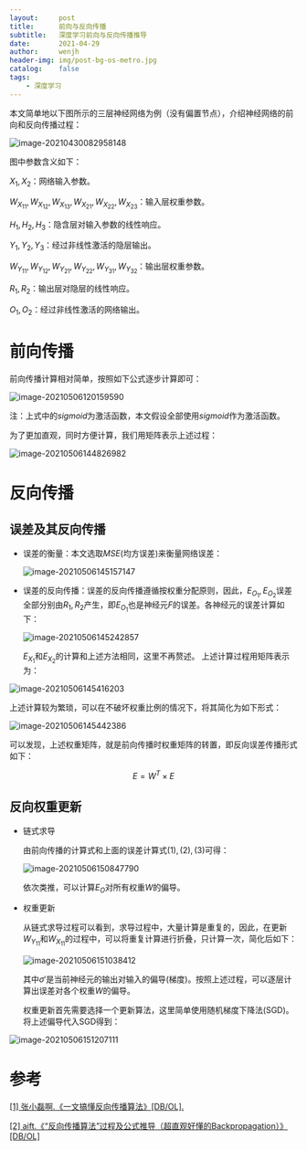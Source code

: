 ```yaml
---
layout:     post
title:      前向与反向传播
subtitle:   深度学习前向与反向传播推导
date:       2021-04-29
author:     wenjh
header-img: img/post-bg-os-metro.jpg
catalog:    false
tags:
    - 深度学习
---
```


本文简单地以下图所示的三层神经网络为例（没有偏置节点），介绍神经网络的前向和反向传播过程：

![image-20210430082958148](https://zpwenjh.github.io/img-post/image-20210430082958148.png)

图中参数含义如下：

$X_1,X_2$：网络输入参数。

$W_{X_11}, W_{X_12}, W_{X_13}, W_{X_21}, W_{X_22}, W_{X_23}$：输入层权重参数。

$H_1, H_2, H_3$：隐含层对输入参数的线性响应。

$Y_1, Y_2, Y_3$：经过非线性激活的隐层输出。

$W_{Y_11}, W_{Y_12}, W_{Y_21}, W_{Y_22}, W_{Y_31}, W_{Y_32}$：输出层权重参数。

$R_1, R_2$：输出层对隐层的线性响应。

$O_1, O_2$：经过非线性激活的网络输出。

# 前向传播

前向传播计算相对简单，按照如下公式逐步计算即可：

![image-20210506120159590](https://zpwenjh.github.io/img-post/image-20210506120159590.png)


注：上式中的$sigmoid$为激活函数，本文假设全部使用$sigmoid$作为激活函数。

为了更加直观，同时方便计算，我们用矩阵表示上述过程：

![image-20210506144826982](https://zpwenjh.github.io/img-post/image-20210506144826982.png)

# 反向传播

## 误差及其反向传播

* 误差的衡量：本文选取$MSE$(均方误差)来衡量网络误差：

  ![image-20210506145157147](https://zpwenjh.github.io/img-post/image-20210506145157147.png)

* 误差的反向传播：误差的反向传播遵循按权重分配原则，因此，$E_{O_1},E_{O_2}$误差全部分别由$R_1, R_2$产生，即$E_{O_1}$也是神经元$F$的误差。各神经元的误差计算如下：

  ![image-20210506145242857](https://zpwenjh.github.io/img-post/image-20210506145242857.png)

  $E_{X_1}$和$E_{X_2}$的计算和上述方法相同，这里不再赘述。
  上述计算过程用矩阵表示为：

![image-20210506145416203](https://zpwenjh.github.io/img-post/image-20210506145416203.png)

  上述计算较为繁琐，可以在不破坏权重比例的情况下，将其简化为如下形式：

![image-20210506145442386](https://zpwenjh.github.io/img-post/image-20210506145442386.png)

  可以发现，上述权重矩阵，就是前向传播时权重矩阵的转置，即反向误差传播形式如下：

$$
E = W^T\times{E}
$$

## 反向权重更新

* 链式求导

  由前向传播的计算式和上面的误差计算式$(1), (2), (3)$可得：
  
  ![image-20210506150847790](https://zpwenjh.github.io/img-post/image-20210506150847790.png)

  依次类推，可以计算$E_O$对所有权重$W$的偏导。

* 权重更新

  从链式求导过程可以看到，求导过程中，大量计算是重复的，因此，在更新$W_{Y_11}$和$W_{X_11}$的过程中，可以将重复计算进行折叠，只计算一次，简化后如下：
  
  ![image-20210506151038412](https://zpwenjh.github.io/img-post/image-20210506151038412.png)

  其中$\sigma{'}$是当前神经元的输出对输入的偏导(梯度)。按照上述过程，可以逐层计算出误差对各个权重$W$的偏导。

  权重更新首先需要选择一个更新算法，这里简单使用随机梯度下降法(SGD)。将上述偏导代入SGD得到：

![image-20210506151207111](https://zpwenjh.github.io/img-post/image-20210506151207111.png)

# 参考
[\[1\] 张小磊啊.《一文搞懂反向传播算法》\[DB/OL\].](https://www.jianshu.com/p/964345dddb70)

[\[2\] aift.《“反向传播算法”过程及公式推导（超直观好懂的Backpropagation）》\[DB/OL\]](https://blog.csdn.net/ft_sunshine/article/details/90221691)